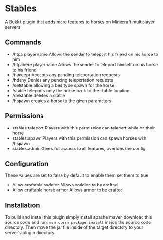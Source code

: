 Stables
=============

A Bukkit plugin that adds more features to horses on Minecraft multiplayer servers

## Commands ##
* /htpa playername      Allows the sender to teleport his friend on his horse to him
* /htpahere playername  Allows the sender to teleport himself on his horse to his friend
* /haccept              Accepts any pending teleportation requests
* /hdeny                Denies any pending teleportation requests
* /setstable            allowing a bed type spawn for the horse
* /stable               teleports only the horse back to the stable location
* /delstable            deletes a stable
* /hspawn               creates a horse to the given parameters

## Permissions ##
* stables.teleport        Players with this permission can teleport while on their horse
* stables.spawn           Players with this permission can spawn horses with /hspawn
* stables.admin           Gives full access to all features, overides the config

## Configuration ##
These values are set to false by default to enable them set them to true
* Allow craftable saddles       Allows saddles to be crafted
* Allow craftable horse armor   Allows armor to be crafted


## Installation ##
To build and install this plugin simply install apache maven download this source code and run:
```mvn clean package install```
inside the source code directory. Then move the jar file inside of the target directory to your server's plugin directory.


